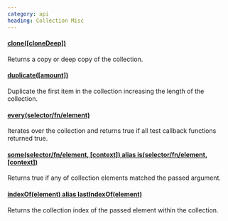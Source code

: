 ```yaml
--- 
category: api
heading: Collection Misc
---
```


#### [clone([cloneDeep])](/api/clone/)

Returns a copy or deep copy of the collection.

#### [duplicate([amount])](/api/duplicate/)

Duplicate the first item in the collection increasing the length 
of the collection.

#### [every(selector/fn/element)](/api/every/)

Iterates over the collection and returns true if all test callback 
functions returned true.

#### [some(selector/fn/element, [context]) alias is(selector/fn/element, [context])](/api/some/)

Returns true if any of collection elements matched the passed 
argument.

#### [indexOf(element) alias lastIndexOf(element)](/api/indexOf/) 

Returns the collection index of the passed element within the collection.
